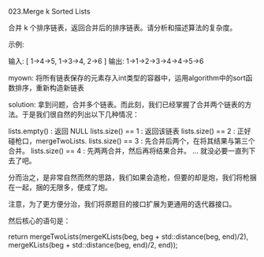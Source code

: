 023.Merge k Sorted Lists

合并 k 个排序链表，返回合并后的排序链表。请分析和描述算法的复杂度。

示例:

输入:
[
  1->4->5,
  1->3->4,
  2->6
]
输出: 1->1->2->3->4->4->5->6

myown:
将所有链表保存的元素存入int类型的容器中，运用algorithm中的sort函数排序，重新构造新链表

solution:
拿到问题，合并多个链表。而此刻，我们已经掌握了合并两个链表的方法。于是我们很自然的列出以下几种情况：

lists.empty() : 返回 NULL
lists.size() == 1 : 返回该链表
lists.size() == 2 : 正好碰枪口，mergeTwoLists.
lists.size() == 3 : 先合并后两个，在将其结果与第三个合并。
lists.size() == 4 : 先两两合并，然后再将结果合并。
...
就没必要一直列下去了吧。

分而治之，是非常自然而然的思路，我们如果会造枪，但要的却是炮，我们将枪捆在一起，捆的无限多，便成了炮。

注意，为了更方便分治，我们将原题目的接口扩展为更通用的迭代器接口。

然后核心的语句是：

return mergeTwoLists(mergeKLists(beg, beg + std::distance(beg, end)/2), mergeKLists(beg + std::distance(beg, end)/2, end));